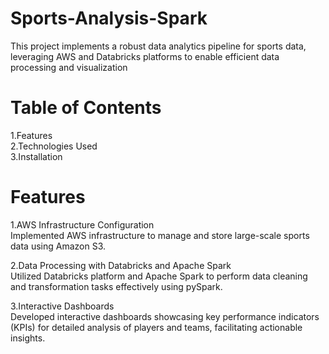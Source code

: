 # Sports-Analysis-Spark
This project implements a robust data analytics pipeline for sports data, leveraging AWS and Databricks platforms to enable efficient data processing and visualization
# Table of Contents
1.Features  
2.Technologies Used  
3.Installation  

# Features
1.AWS Infrastructure Configuration  
Implemented AWS infrastructure to manage and store large-scale sports data using Amazon S3.  

2.Data Processing with Databricks and Apache Spark  
Utilized Databricks platform and Apache Spark to perform data cleaning and transformation tasks effectively using pySpark.  

3.Interactive Dashboards  
Developed interactive dashboards showcasing key performance indicators (KPIs) for detailed analysis of players and teams, facilitating actionable insights.

